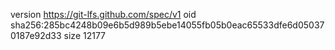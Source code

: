 version https://git-lfs.github.com/spec/v1
oid sha256:285bc4248b09e6b5d989b5ebe14055fb05b0eac65533dfe6d050370187e92d33
size 12177
